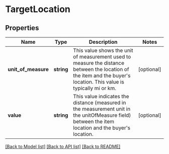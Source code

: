 # TargetLocation

## Properties
Name | Type | Description | Notes
------------ | ------------- | ------------- | -------------
**unit_of_measure** | **string** | This value shows the unit of measurement used to measure the distance between the location of the item and the buyer&#39;s location. This value is typically mi or km. | [optional] 
**value** | **string** | This value indicates the distance (measured in the measurement unit in the unitOfMeasure field) between the item location and the buyer&#39;s location. | [optional] 

[[Back to Model list]](../README.md#documentation-for-models) [[Back to API list]](../README.md#documentation-for-api-endpoints) [[Back to README]](../README.md)


